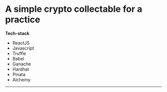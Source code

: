 # A simple crypto collectable for a practice

**Tech-stack**

- ReactJS
- Javascript
- Truffle
- Babel
- Ganache
- Hardhat
- Pinata
- Alchemy

---
